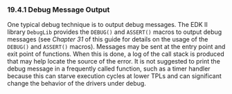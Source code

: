 <!--- @file
  19.4.1 Debug Message Output

  Copyright (c) 2012-2018, Intel Corporation. All rights reserved.<BR>

  Redistribution and use in source (original document form) and 'compiled'
  forms (converted to PDF, epub, HTML and other formats) with or without
  modification, are permitted provided that the following conditions are met:

  1) Redistributions of source code (original document form) must retain the
     above copyright notice, this list of conditions and the following
     disclaimer as the first lines of this file unmodified.

  2) Redistributions in compiled form (transformed to other DTDs, converted to
     PDF, epub, HTML and other formats) must reproduce the above copyright
     notice, this list of conditions and the following disclaimer in the
     documentation and/or other materials provided with the distribution.

  THIS DOCUMENTATION IS PROVIDED BY TIANOCORE PROJECT "AS IS" AND ANY EXPRESS OR
  IMPLIED WARRANTIES, INCLUDING, BUT NOT LIMITED TO, THE IMPLIED WARRANTIES OF
  MERCHANTABILITY AND FITNESS FOR A PARTICULAR PURPOSE ARE DISCLAIMED. IN NO
  EVENT SHALL TIANOCORE PROJECT  BE LIABLE FOR ANY DIRECT, INDIRECT, INCIDENTAL,
  SPECIAL, EXEMPLARY, OR CONSEQUENTIAL DAMAGES (INCLUDING, BUT NOT LIMITED TO,
  PROCUREMENT OF SUBSTITUTE GOODS OR SERVICES; LOSS OF USE, DATA, OR PROFITS;
  OR BUSINESS INTERRUPTION) HOWEVER CAUSED AND ON ANY THEORY OF LIABILITY,
  WHETHER IN CONTRACT, STRICT LIABILITY, OR TORT (INCLUDING NEGLIGENCE OR
  OTHERWISE) ARISING IN ANY WAY OUT OF THE USE OF THIS DOCUMENTATION, EVEN IF
  ADVISED OF THE POSSIBILITY OF SUCH DAMAGE.

-->

### 19.4.1 Debug Message Output

One typical debug technique is to output debug messages. The EDK II library
`DebugLib` provides the `DEBUG()` and `ASSERT()` macros to output debug
messages (see _Chapter 31_ of this guide for details on the usage of the
`DEBUG()` and `ASSERT()` macros). Messages may be sent at the entry point and
exit point of functions. When this is done, a log of the call stack is produced
that may help locate the source of the error. It is not suggested to print the
debug message in a frequently called function, such as a timer handler because
this can starve execution cycles at lower TPLs and can significant change the
behavior of the drivers under debug.
